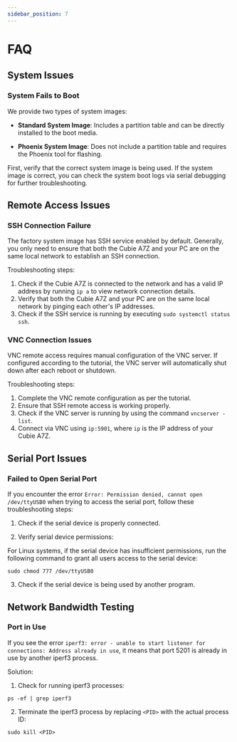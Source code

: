 ```yaml
---
sidebar_position: 7
---
```


# FAQ

## System Issues

### System Fails to Boot

We provide two types of system images:

- **Standard System Image**: Includes a partition table and can be directly installed to the boot media.

- **Phoenix System Image**: Does not include a partition table and requires the Phoenix tool for flashing.

First, verify that the correct system image is being used. If the system image is correct, you can check the system boot logs via serial debugging for further troubleshooting.

## Remote Access Issues

### SSH Connection Failure

The factory system image has SSH service enabled by default. Generally, you only need to ensure that both the Cubie A7Z and your PC are on the same local network to establish an SSH connection.

Troubleshooting steps:

1. Check if the Cubie A7Z is connected to the network and has a valid IP address by running `ip a` to view network connection details.
2. Verify that both the Cubie A7Z and your PC are on the same local network by pinging each other's IP addresses.
3. Check if the SSH service is running by executing `sudo systemctl status ssh`.

### VNC Connection Issues

VNC remote access requires manual configuration of the VNC server. If configured according to the tutorial, the VNC server will automatically shut down after each reboot or shutdown.

Troubleshooting steps:

1. Complete the VNC remote configuration as per the tutorial.
2. Ensure that SSH remote access is working properly.
3. Check if the VNC server is running by using the command `vncserver -list`.
4. Connect via VNC using `ip:5901`, where `ip` is the IP address of your Cubie A7Z.

## Serial Port Issues

### Failed to Open Serial Port

If you encounter the error `Error: Permission denied, cannot open /dev/ttyUSB0` when trying to access the serial port, follow these troubleshooting steps:

1. Check if the serial device is properly connected.

2. Verify serial device permissions:

For Linux systems, if the serial device has insufficient permissions, run the following command to grant all users access to the serial device:

<NewCodeBlock tip="Linux@host$" type="host">

```
sudo chmod 777 /dev/ttyUSB0
```

</NewCodeBlock>

3. Check if the serial device is being used by another program.

## Network Bandwidth Testing

### Port in Use

If you see the error `iperf3: error - unable to start listener for connections: Address already in use`, it means that port 5201 is already in use by another iperf3 process.

Solution:

1. Check for running iperf3 processes:

<NewCodeBlock tip="Linux@host$" type="device">

```
ps -ef | grep iperf3
```

</NewCodeBlock>

2. Terminate the iperf3 process by replacing `<PID>` with the actual process ID:

<NewCodeBlock tip="Linux@host$" type="device">

```
sudo kill <PID>
```

</NewCodeBlock>

